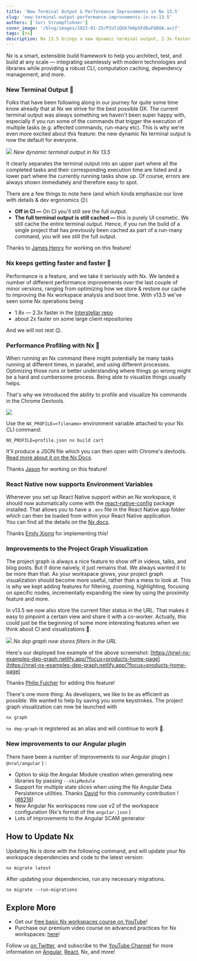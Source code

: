 ```yaml
---
title: 'New Terminal Output & Performance Improvements in Nx 13.5'
slug: 'new-terminal-output-performance-improvements-in-nx-13-5'
authors: ['Juri Strumpflohner']
cover_image: '/blog/images/2022-01-25/PIUl1QGk7mOpSFdEwFQ8OA.avif'
tags: [nx]
description: Nx 13.5 brings a new dynamic terminal output, 2.3x faster operations, Chrome DevTools profiling support, and improved project graph visualization.
---
```


Nx is a smart, extensible build framework to help you architect, test, and build at any scale — integrating seamlessly with modern technologies and libraries while providing a robust CLI, computation caching, dependency management, and more.

### New Terminal Output 💅

Folks that have been following along in our journey for quite some time know already that at Nx we strive for the best possible DX. The current terminal output was always something we haven't been super happy with, especially if you run some of the commands that trigger the execution of multiple tasks (e.g. affected commands, run-many etc). This is why we're even more excited about this feature: the new dynamic Nx terminal output is now the default for everyone.

![](/blog/images/2022-01-25/81krRElSXV5w2T54DiCBAA.avif)
_New dynamic terminal output in Nx 13.5_

It clearly separates the terminal output into an upper part where all the completed tasks and their corresponding execution time are listed and a lower part where the currently running tasks show up. Of course, errors are always shown immediately and therefore easy to spot.

There are a few things to note here (and which kinda emphasize our love with details & dev ergonomics 😉)

- **Off in CI —** On CI you'll still see the full output.
- **The full terminal output is still cached —** this is purely UI cosmetic. We still cache the entire terminal output. Hence, if you run the build of a single project that has previously been cached as part of a run-many command, you will see still the full output.

Thanks to [James Henry](https://x.com/mrjameshenry) for working on this feature!

### Nx keeps getting faster and faster 🚀

Performance is a feature, and we take it seriously with Nx. We landed a number of different performance improvements over the last couple of minor versions, ranging from optimizing how we store & restore our cache to improving the Nx workspace analysis and boot time. With v13.5 we've seen some Nx operations being

- 1.8x — 2.3x faster in the [Interstellar repo](https://github.com/vsavkin/interstellar)
- about 2x faster on some large client repositories

And we will not rest 😉.

### Performance Profiling with Nx 🧐

When running an Nx command there might potentially be many tasks running at different times, in parallel, and using different processes. Optimizing those runs or better understanding where things go wrong might be a hard and cumbersome process. Being able to visualize things usually helps.

That's why we introduced the ability to profile and visualize Nx commands in the Chrome Devtools.

![](/blog/images/2022-01-25/7vk8AUWRGkDI0vcVX4Ql-g.avif)

Use the `NX_PROFILE=<filename>` environment variable attached to your Nx CLI command:

```shell
NX_PROFILE=profile.json nx build cart
```

It'll produce a JSON file which you can then open with Chrome's devtools. [Read more about it on the Nx Docs](/troubleshooting/performance-profiling).

Thanks [Jason](https://x.com/FrozenPandaz) for working on this feature!

### React Native now supports Environment Variables

Whenever you set up React Native support within an Nx workspace, it should now automatically come with the [react-native-config](https://github.com/luggit/react-native-config) package installed. That allows you to have a `.env` file in the React Native app folder which can then be loaded from within your React Native application.  
You can find all the details on the [Nx docs](/technologies/react/react-native/introduction).

Thanks [Emily Xiong](https://x.com/xiongemily) for implementing this!

### Improvements to the Project Graph Visualization

The project graph is always a nice feature to show off in videos, talks, and blog posts. But if done naively, it just remains that. We always wanted it to be more than that. As your workspace grows, your project graph visualization should become more useful, rather than a mess to look at. This is why we kept adding features for filtering, zooming, highlighting, focusing on specific nodes, incrementally expanding the view by using the proximity feature and more.

In v13.5 we now also store the current filter status in the URL. That makes it easy to pinpoint a certain view and share it with a co-worker. Actually, this could just be the beginning of some more interesting features when we think about CI and visualizations 🤔.

![](/blog/images/2022-01-25/RM9hDFIsgLn1X4EX5qsgGg.avif)
_Nx dep graph now stores filters in the URL_

Here's our deployed live example of the above screenshot: [https://nrwl-nx-examples-dep-graph.netlify.app/?focus=products-home-page](https://nrwl-nx-examples-dep-graph.netlify.app/?focus=products-home-page)

Thanks [Philip Fulcher](https://x.com/PhilipJFulcher) for adding this feature!

There's one more thing: As developers, we like to be as efficient as possible. We wanted to help by saving you some keystrokes. The project graph visualization can now be launched with

```shell
nx graph
```

`nx dep-graph` is registered as an alias and will continue to work 🙂.

### New improvements to our Angular plugin

There have been a number of improvements to our Angular plugin ( `@nrwl/angular` ) :

- Option to skip the Angular Module creation when generating new libraries by passing `--skipModule`
- Support for multiple state slices when using the Nx Angular Data Persistence utilities. Thanks [David](https://medium.com/u/6e7f9350fcdf?source=post_page-----c407bb1c963a--------------------------------) for this community contribution !([#8216](https://github.com/nrwl/nx/pull/8216))
- New Angular Nx workspaces now use v2 of the workspace configuration (Nx's format of the `angular.json` )
- Lots of improvements to the Angular SCAM generator

## How to Update Nx

Updating Nx is done with the following command, and will update your Nx workspace dependencies and code to the latest version:

```shell
nx migrate latest
```

After updating your dependencies, run any necessary migrations.

```shell
nx migrate --run-migrations
```

## Explore More

- Get our [free basic Nx workspaces course on YouTube](https://youtu.be/2mYLe9Kp9VM)!
- Purchase our premium video course on advanced practices for Nx workspaces: [here](https://nxplaybook.com/p/advanced-nx-workspaces)!

Follow us [on Twitter](https://x.com/NxDevTools), and subscribe to the [YouTube Channel](https://youtube.com/nrwl_io?sub_confirmation=1) for more information on [Angular](https://angular.io/), [React](https://reactjs.org/), Nx, and more!
